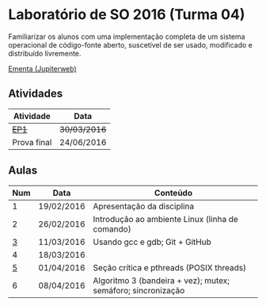 # Laboratório de SO 2016 (Turma 04)

Familiarizar os alunos com uma implementação completa de um sistema operacional de código-fonte aberto, suscetível de ser usado, modificado e distribuído livremente.

[Ementa (Jupiterweb)](https://uspdigital.usp.br/jupiterweb/obterDisciplina?sgldis=ACH2096)

## Atividades

|Atividade|Data|
|---------|-----|
|~~[EP1](EP1/)~~|~~30/03/2016~~|
|Prova final|24/06/2016|

## Aulas

|Num|Data|Conteúdo|
|---|----|--------|
|1|19/02/2016|Apresentação da disciplina|
|2|26/02/2016|Introdução ao ambiente Linux (linha de comando)|
|[3](Aulas/Aula-3/)|11/03/2016|Usando gcc e gdb; Git + GitHub|
|4|18/03/2016||
|[5](Aulas/Aula-5/)|01/04/2016|Seção crítica e pthreads (POSIX threads)|
|6|08/04/2016|Algoritmo 3 (bandeira + vez); mutex; semáforo; sincronização|
